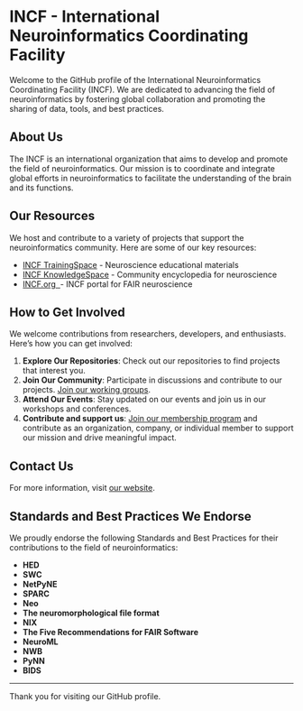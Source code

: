 # INCF - International Neuroinformatics Coordinating Facility
Welcome to the GitHub profile of the International Neuroinformatics Coordinating Facility (INCF). We are dedicated to advancing the field of neuroinformatics by fostering global collaboration and promoting the sharing of data, tools, and best practices.

## About Us
The INCF is an international organization that aims to develop and promote the field of neuroinformatics. Our mission is to coordinate and integrate global efforts in neuroinformatics to facilitate the understanding of the brain and its functions.

## Our Resources
We host and contribute to a variety of projects that support the neuroinformatics community. Here are some of our key resources:

<ul>
  <li><a href="https://training.incf.org/" target="_blank">INCF TrainingSpace</a> - Neuroscience educational materials</li>
  <li><a href="https://knowledge-space.org/" target="_blank">INCF KnowledgeSpace</a> - Community encyclopedia for neuroscience</li>
  <li><a href="https://incf.org/" target="_blank">INCF.org  </a>- INCF portal for FAIR neuroscience</li>
</ul>

## How to Get Involved
We welcome contributions from researchers, developers, and enthusiasts. Here’s how you can get involved:

1. **Explore Our Repositories**: Check out our repositories to find projects that interest you.
2. **Join Our Community**: Participate in discussions and contribute to our projects. <a href="https://www.incf.org/resources/working-groups" target="_blank">Join our working groups</a>.
3. **Attend Our Events**: Stay updated on our events and join us in our workshops and conferences.
4. **Contribute and support us**: <a href="https://www.incf.org/join-incf">Join our membership program</a> and contribute as an organization, company, or individual member to support our mission and drive meaningful impact.

## Contact Us
For more information, visit <a href="https://incf.org" target="_blank">our website</a>.

## Standards and Best Practices We Endorse
We proudly endorse the following Standards and Best Practices for their contributions to the field of neuroinformatics:

- **HED**
- **SWC**
- **NetPyNE**
- **SPARC**
- **Neo**
- **The neuromorphological file format**
- **NIX**
- **The Five Recommendations for FAIR Software**
- **NeuroML**
- **NWB**
- **PyNN**
- **BIDS**

---

Thank you for visiting our GitHub profile. 

